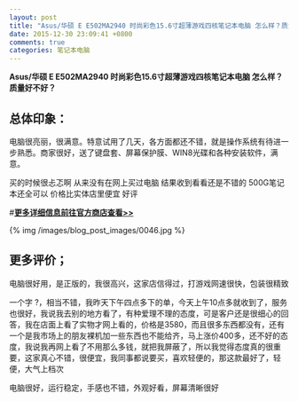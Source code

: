 ```yaml
---
layout: post
title: "Asus/华硕 E E502MA2940 时尚彩色15.6寸超薄游戏四核笔记本电脑 怎么样？质量好不好？"
date: 2015-12-30 23:09:41 +0800
comments: true
categories: 笔记本电脑
---
```


**Asus/华硕 E E502MA2940 时尚彩色15.6寸超薄游戏四核笔记本电脑 怎么样？质量好不好？**

## 总体印象：

电脑很亮丽，很满意。特意试用了几天，各方面都还不错，就是操作系统有待进一步熟悉。商家很好，送了键盘套、屏幕保护膜、WIN8光碟和各种安装软件，满意。

买的时候很忐忑啊 从来没有在网上买过电脑 结果收到看看还是不错的 500G笔记本还全可以 价格比实体店里便宜 好评

#[**更多详细信息前往官方商店查看>>**](http://redirect.simba.taobao.com/rd?w=unionnojs&f=http%3A%2F%2Fai.taobao.com%2Fauction%2Fedetail.htm%3Fe%3DZlZP27BvpBPuDAZjWhpTWGVgEXDbEfsrVp6%252Fuw342dpBWJVBnwmj7tnO073KpEUuesayvrQ7hvkEwiwEAUVRm%252BkhmNFX%252F3dHWvA9v2QHrugIdF8vpPzQmyxkRCTGouB6Py51kduwY2MMldzihZtwJg%253D%253D%26ptype%3D100010%26from%3Dbasic&k=5ccfdb950740ca16&c=un&b=alimm_0&p=mm_109581374_12296429_46532450)

<!--More-->

{% img /images/blog_post_images/0046.jpg %}

## 更多评价；

电脑很好用，是正版的，我很高兴，这家店信得过，打游戏网速很快，包装很精致

一个字 ?，相当不错，我昨天下午四点多下的单，今天上午10点多就收到了，服务也很好，我说我去别的地方看了，有种爱理不理的态度，可是客户还是很细心的回答，我在店面上看了实物才网上看的，价格是3580，而且很多东西都没有，还有一个是我市场上的朋友裸机加一些东西也不能给齐，马上涨价400多，还不好的态度，我说我再网上看了不用那么多钱，就把我屏蔽了，所以我觉得态度真的很重要，这家真心不错，很便宜，我同事都说要买，喜欢轻便的，那这款最好了，轻便，大气上档次

电脑很好，运行稳定，手感也不错，外观好看，屏幕清晰很好